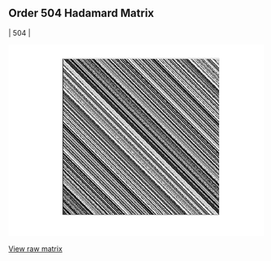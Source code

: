 ## Order 504 Hadamard Matrix

| 504 |

<img src="504.png" class="img-responsive" alt=""> 

[View raw matrix](order504.txt)
